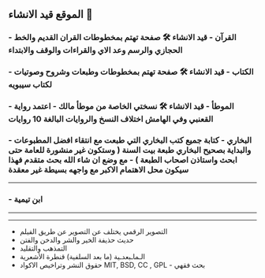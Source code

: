 ## الموقع قيد الانشاء 🚧

### - القرآن - قيد الانشاء 🛠️ صفحة تهتم بمخطوطات القران القديم والخط الحجازي والرسم وعد الاي والقراءات والوقف والابتداء
### - الكتاب - قيد الانشاء 🛠️ صفحة تهتم بمخطوطات وطبعات وشروح وصوتيات لكتاب سيبويه
### - الموطأ - قيد الانشاء 🛠️ نسختي الخاصة من موطأ مالك - اعتمد رواية القعنبي وفي الهامش اختلاف النسخ والروايات البالغة 10 روايات
### - البخاري - كتابة جميع كتب البخاري التي طبعت مع انتقاء افضل المطبوعات والبداية بصحيح البخاري طبعة بيت السنة ( وستكون غير منشورة للعامة حتى ابحث واستاذن اصحاب الطبعة ) - مع وضع ان شاء الله بحث متقدم فهذا سيكون محل الاهتمام الاكبر مع واجهه بسيطة غير معقدة 
***
### - ابن تيمية

***

*** 

- التصوير الرقمي يختلف عن التصوير عن طريق الفيلم
- حديث حذيفة الخير والشر والدخن والفتن
- التمذهب والتقليد 
- الـماـبعدـية (ما بعد السلفية) قنطرة الأشعرية
- حقوق النشر وتراخيص الاكواد MIT, BSD, CC , GPL  - بحث فقهي
